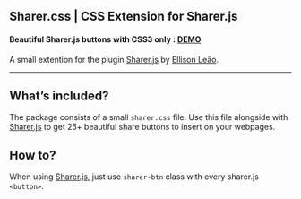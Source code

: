 Sharer.css | CSS Extension for Sharer.js
-----------------------------------------------------------------------------
#### Beautiful Sharer.js buttons with CSS3 only : [DEMO]

A small extention for the plugin [Sharer.js] by [Ellison Leão].

------------------------------------------------------------------------

What’s included?
----------------

The package consists of a small `sharer.css`  file. Use this file alongside with [Sharer.js] to get 25+ beautiful share buttons to insert on your webpages. 

How to?
-------

When using [Sharer.js], just use `sharer-btn` class with every sharer.js `<button>`.

  [Sharer.js]: https://github.com/ellisonleao/sharer.js
  [Ellison Leão]: https://github.com/ellisonleao
  [DEMO]: https://arximughal.github.io/sharer.css/
